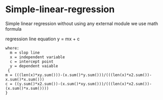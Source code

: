 # Simple-linear-regression
Simple linear regression without using any external module 
we use math formula

regression line equation
    y = mx + c
    
    where:
      m = slop line
      x = independent variable
      c = intercept point
      y = dependent vaiable
     { 
    m = (((len(x)*xy.sum()))-(x.sum()*y.sum()))/(((len(x)*x2.sum())-x.sum()*x.sum()))
    c = ((y.sum()*x2.sum())-(x.sum()*xy.sum()))/(((len(x)*x2.sum())-(x.sum()*x.sum())))
    }
